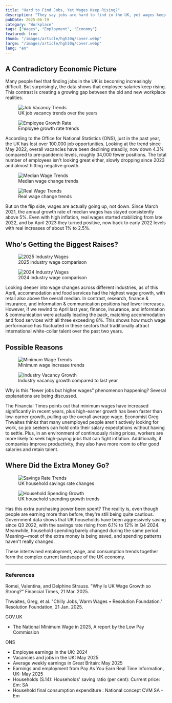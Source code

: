 ```yaml
---
title: "Hard to Find Jobs, Yet Wages Keep Rising?"
description: "They say jobs are hard to find in the UK, yet wages keep rising?"
pubDate: 2025-06-19
category: "Workplace"
tags: ["Wages", "Employment", "Economy"]
featured: true
thumb: "/images/article/hgh30q/cover.webp"
large: "/images/article/hgh30q/cover.webp"
lang: "en"
---
```


## A Contradictory Economic Picture

Many people feel that finding jobs in the UK is becoming increasingly difficult. But surprisingly, the data shows that employee salaries keep rising. This contrast is creating a growing gap between the old and new workplace realities.

<div class="img-row">
  <figure>
    <img src="/images/article/hgh30q/a1.webp" alt="Job Vacancy Trends" />
    <figcaption>UK job vacancy trends over the years</figcaption>
  </figure>
  <figure>
    <img src="/images/article/hgh30q/a2.webp" alt="Employee Growth Rate" />
    <figcaption>Employee growth rate trends</figcaption>
  </figure>
</div>

According to the Office for National Statistics (ONS), just in the past year, the UK has lost over 100,000 job opportunities. Looking at the trend since May 2022, overall vacancies have been declining steadily, now down 4.3% compared to pre-pandemic levels, roughly 34,000 fewer positions. The total number of employees isn't looking great either, slowly dropping since 2023 and almost hitting negative growth.

<div class="img-row">
  <figure>
    <img src="/images/article/hgh30q/a3.webp" alt="Median Wage Trends" />
    <figcaption>Median wage change trends</figcaption>
  </figure>
  <figure>
    <img src="/images/article/hgh30q/b1.webp" alt="Real Wage Trends" />
    <figcaption>Real wage change trends</figcaption>
  </figure>
</div>

But on the flip side, wages are actually going up, not down. Since March 2021, the annual growth rate of median wages has stayed consistently above 5%. Even with high inflation, real wages started stabilizing from late 2022, and by April 2023 they turned positive, now back to early 2022 levels with real increases of about 1% to 2.5%.

## Who's Getting the Biggest Raises?

<div class="img-row">
  <figure>
    <img src="/images/article/hgh30q/c1.webp" alt="2025 Industry Wages" />
    <figcaption>2025 industry wage comparison</figcaption>
  </figure>
  <figure>
    <img src="/images/article/hgh30q/c2.webp" alt="2024 Industry Wages" />
    <figcaption>2024 industry wage comparison</figcaption>
  </figure>
</div>

Looking deeper into wage changes across different industries, as of this April, accommodation and food services had the highest wage growth, with retail also above the overall median. In contrast, research, finance & insurance, and information & communication positions had lower increases. However, if we rewind to April last year, finance, insurance, and information & communication were actually leading the pack, matching accommodation and food services with all three exceeding 8%. This shows how much wage performance has fluctuated in these sectors that traditionally attract international white-collar talent over the past two years.

## Possible Reasons

<div class="img-row">
  <figure>
    <img src="/images/article/hgh30q/d1.webp" alt="Minimum Wage Trends" />
    <figcaption>Minimum wage increase trends</figcaption>
  </figure>
  <figure>
    <img src="/images/article/hgh30q/d2.webp" alt="Industry Vacancy Growth" />
    <figcaption>Industry vacancy growth compared to last year</figcaption>
  </figure>
</div>

Why is this "fewer jobs but higher wages" phenomenon happening? Several explanations are being discussed.

The Financial Times points out that minimum wages have increased significantly in recent years, plus high-earner growth has been faster than low-earner growth, pulling up the overall average wage. Economist Greg Thwaites thinks that many unemployed people aren't actively looking for work, so job seekers can hold onto their salary expectations without having to settle. Plus, in an environment of continuously rising prices, workers are more likely to seek high-paying jobs that can fight inflation. Additionally, if companies improve productivity, they also have more room to offer good salaries and retain talent.

## Where Did the Extra Money Go?

<div class="img-row">
  <figure>
    <img src="/images/article/hgh30q/e1.webp" alt="Savings Rate Trends" />
    <figcaption>UK household savings rate changes</figcaption>
  </figure>
  <figure>
    <img src="/images/article/hgh30q/e2.webp" alt="Household Spending Growth" />
    <figcaption>UK household spending growth trends</figcaption>
  </figure>
</div>

Has this extra purchasing power been spent? The reality is, even though people are earning more than before, they're still being quite cautious. Government data shows that UK households have been aggressively saving since Q3 2022, with the savings rate rising from 6.1% to 12% in Q4 2024. Meanwhile, household spending barely changed during the same period. Meaning—most of the extra money is being saved, and spending patterns haven't really changed.

These intertwined employment, wage, and consumption trends together form the complex current landscape of the UK economy.


- - -
### References

Romei, Valentina, and Delphine Strauss. "Why Is UK Wage Growth so Strong?" Financial Times, 21 Mar. 2025.

Thwaites, Greg, et al. "Chilly Jobs, Warm Wages • Resolution Foundation." Resolution Foundation, 21 Jan. 2025.

GOV.UK
- The National Minimum Wage in 2025, A report by the Low Pay Commission

ONS
- Employee earnings in the UK: 2024
- Vacancies and jobs in the UK: May 2025
- Average weekly earnings in Great Britain: May 2025
- Earnings and employment from Pay As You Earn Real Time Information, UK: May 2025
- Households (S.14): Households' saving ratio (per cent): Current price: £m: SA
- Household final consumption expenditure : National concept CVM SA - Em 